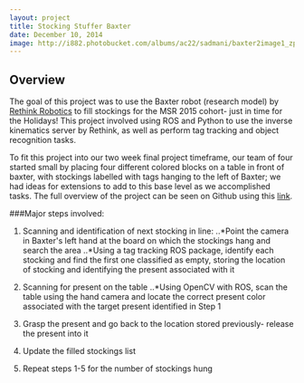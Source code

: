 ```yaml
---
layout: project
title: Stocking Stuffer Baxter
date: December 10, 2014
image: http://i882.photobucket.com/albums/ac22/sadmani/baxter2image1_zpsureqj4sj.png
---
```


## Overview
The goal of this project was to use the Baxter robot (research model) by [Rethink Robotics](http://www.rethinkrobotics.com/) to fill stockings for the MSR 2015 cohort- just in time for the Holidays! This project involved using ROS and Python to use the inverse kinematics server by Rethink, as well as perform tag tracking and object recognition tasks.

To fit this project into our two week final project timeframe, our team of four started small by placing four different colored blocks on a table in front of baxter, with stockings labelled with tags hanging to the left of Baxter; we had ideas for extensions to add to this base level as we accomplished tasks. The full overview of the project can be seen on Github using this [link](https://github.com/ChuChuIgbokwe/ME495-Final-Project-Baxter-Stocking-Stuffer).

###Major steps involved:

1. Scanning and identification of next stocking in line:
..*Point the camera in Baxter's left hand at the board on which the stockings hang and search the area
..*Using a tag tracking ROS package, identify each stocking and find the first one classified as empty, storing the location of stocking and identifying the present associated with it

2. Scanning for present on the table
..*Using OpenCV with ROS, scan the table using the hand camera and locate the correct present color associated with the target present identified in Step 1

3. Grasp the present and go back to the location stored previously- release the present into it

4. Update the filled stockings list

5. Repeat steps 1-5 for the number of stockings hung
